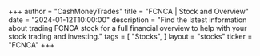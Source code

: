 +++
author = "CashMoneyTrades"
title = "FCNCA | Stock and Overview"
date = "2024-01-12T10:00:00"
description = "Find the latest information about trading FCNCA stock for a full financial overview to help with your stock trading and investing."
tags = [
"Stocks",
]
layout = "stocks"
ticker = "FCNCA"
+++
        


    
        